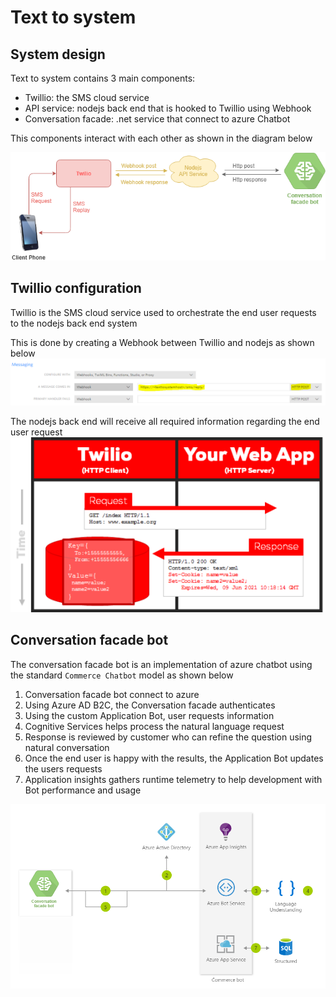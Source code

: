 # Text to system

## System design

Text to system contains 3 main components:

- Twillio: the SMS cloud service
- API service: nodejs back end that is hooked to Twillio using Webhook
- Conversation facade: .net service that connect to azure Chatbot

This components interact with each other as shown in the diagram below

![Text to system](docs/TextToSystem.png)

## Twillio configuration

Twillio is the SMS cloud service used to orchestrate the end user requests to the nodejs back end system

This is done by creating a Webhook between Twillio and nodejs as shown below
![Text to system Twillio](docs/TextToSystem-Twillio.png)

The nodejs back end will receive all required information regarding the end user request
![Text to system Twillio and nodejs](docs/twillio-nodejs.png)

## Conversation facade bot

The conversation facade bot is an implementation of azure chatbot using the standard `Commerce Chatbot` model as shown below

1. Conversation facade bot connect to azure
2. Using Azure AD B2C, the Conversation facade authenticates
3. Using the custom Application Bot, user requests information
4. Cognitive Services helps process the natural language request
5. Response is reviewed by customer who can refine the question using natural conversation
6. Once the end user is happy with the results, the Application Bot updates the users requests
7. Application insights gathers runtime telemetry to help development with Bot performance and usage

![Text to system Twillio and nodejs](docs/AzureChatbot.png)
